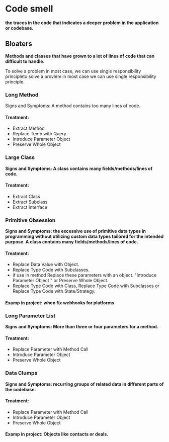 # Code smell

**the traces in the code that indicates a deeper problem in the application or codebase.**

## Bloaters

**Methods and classes that have grown to a lot of lines of code that can difficult to handle.**

To solve a problem in most case, we can use single responsibility principleto solve a provlem in most case we can use single responsibility principle.

### Long Method

Signs and Symptoms: A method contains too many lines of code.

#### Treatment:

* Extract Method
* Replace Temp with Query
* Introduce Parameter Object
* Preserve Whole Object

### Large Class

**Signs and Symptoms: A class contains many fields/methods/lines of code.**

#### Treatment:

* Extract Class
* Extract Subclass
* Extract Interface

### Primitive Obsession

**Signs and Symptoms: the excessive use of primitive data types in programming without utilizing custom data types tailored for the intended purpose. A class contains many fields/methods/lines of code.**

#### Treatment:

* Replace Data Value with Object.
* Replace Type Code with Subclasses.
* if use in method Replace these parameters with an object. "Introduce Parameter Object " or Preserve Whole Object.
* Replace Type Code with Class, Replace Type Code with Subclasses or Replace Type Code with State/Strategy.

#### Examp in project: when fix webhooks for platforms.

### Long Parameter List

**Signs and Symptoms: More than three or four parameters for a method.**

#### Treatment:

* Replace Parameter with Method Call
* Introduce Parameter Object
* Preserve Whole Object

### Data Clumps

**Signs and Symptoms: recurring groups of related data in different parts of the codebase.**

#### Treatment:

* Replace Parameter with Method Call
* Introduce Parameter Object
* Preserve Whole Object

#### Examp in project: Objects like contacts or deals.
